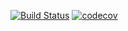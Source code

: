 [![Build Status](https://travis-ci.org/changjin86/RiskBoardGame.svg?branch=master)](https://travis-ci.org/changjin86/RiskBoardGame)
[![codecov](https://codecov.io/gh/changjin86/RiskBoardGame/branch/master/graph/badge.svg)](https://codecov.io/gh/changjin86/RiskBoardGame)

